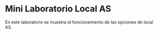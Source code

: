 # Mini Laboratorio Local AS
En este laboratorio se muestra el funcionamiento de las opciones de local AS.
